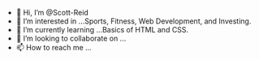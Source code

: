 - 👋 Hi, I’m @Scott-Reid
- 👀 I’m interested in ...Sports, Fitness, Web Development, and Investing.
- 🌱 I’m currently learning ...Basics of HTML and CSS.
- 💞️ I’m looking to collaborate on ...
- 📫 How to reach me ...

<!---
Scott-Reid/Scott-Reid is a ✨ special ✨ repository because its `README.md` (this file) appears on your GitHub profile.
You can click the Preview link to take a look at your changes.
--->
